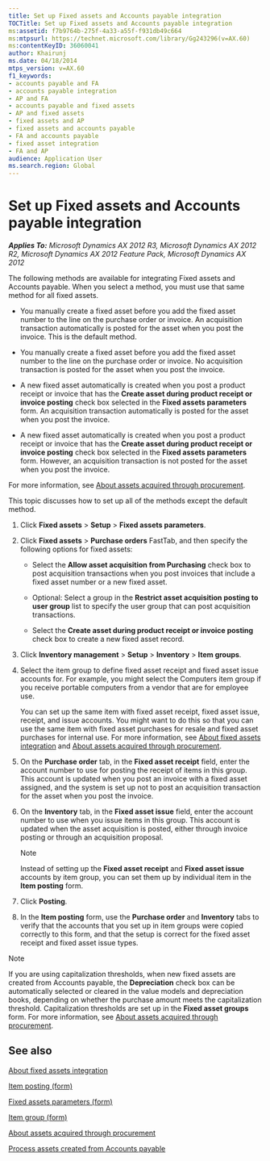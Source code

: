 ```yaml
---
title: Set up Fixed assets and Accounts payable integration
TOCTitle: Set up Fixed assets and Accounts payable integration
ms:assetid: f7b9764b-275f-4a33-a55f-f931db49c664
ms:mtpsurl: https://technet.microsoft.com/library/Gg243296(v=AX.60)
ms:contentKeyID: 36060041
author: Khairunj
ms.date: 04/18/2014
mtps_version: v=AX.60
f1_keywords:
- accounts payable and FA
- accounts payable integration
- AP and FA
- accounts payable and fixed assets
- AP and fixed assets
- fixed assets and AP
- fixed assets and accounts payable
- FA and accounts payable
- fixed asset integration
- FA and AP
audience: Application User
ms.search.region: Global
---
```


# Set up Fixed assets and Accounts payable integration 


_**Applies To:** Microsoft Dynamics AX 2012 R3, Microsoft Dynamics AX 2012 R2, Microsoft Dynamics AX 2012 Feature Pack, Microsoft Dynamics AX 2012_

The following methods are available for integrating Fixed assets and Accounts payable. When you select a method, you must use that same method for all fixed assets.

  - You manually create a fixed asset before you add the fixed asset number to the line on the purchase order or invoice. An acquisition transaction automatically is posted for the asset when you post the invoice. This is the default method.

  - You manually create a fixed asset before you add the fixed asset number to the line on the purchase order or invoice. No acquisition transaction is posted for the asset when you post the invoice.

  - A new fixed asset automatically is created when you post a product receipt or invoice that has the **Create asset during product receipt or invoice posting** check box selected in the **Fixed assets parameters** form. An acquisition transaction automatically is posted for the asset when you post the invoice.

  - A new fixed asset automatically is created when you post a product receipt or invoice that has the **Create asset during product receipt or invoice posting** check box selected in the **Fixed assets parameters** form. However, an acquisition transaction is not posted for the asset when you post the invoice.

For more information, see [About assets acquired through procurement](about-assets-acquired-through-procurement.md).

This topic discusses how to set up all of the methods except the default method.

1.  Click **Fixed assets** \> **Setup** \> **Fixed assets parameters**.

2.  Click **Fixed assets** \> **Purchase orders** FastTab, and then specify the following options for fixed assets:
    
      - Select the **Allow asset acquisition from Purchasing** check box to post acquisition transactions when you post invoices that include a fixed asset number or a new fixed asset.
    
      - Optional: Select a group in the **Restrict asset acquisition posting to user group** list to specify the user group that can post acquisition transactions.
    
      - Select the **Create asset during product receipt or invoice posting** check box to create a new fixed asset record.

3.  Click **Inventory management** \> **Setup** \> **Inventory** \> **Item groups**.

4.  Select the item group to define fixed asset receipt and fixed asset issue accounts for. For example, you might select the Computers item group if you receive portable computers from a vendor that are for employee use.
    
    You can set up the same item with fixed asset receipt, fixed asset issue, receipt, and issue accounts. You might want to do this so that you can use the same item with fixed asset purchases for resale and fixed asset purchases for internal use. For more information, see [About fixed assets integration](about-fixed-assets-integration.md) and [About assets acquired through procurement](about-assets-acquired-through-procurement.md).

5.  On the **Purchase order** tab, in the **Fixed asset receipt** field, enter the account number to use for posting the receipt of items in this group. This account is updated when you post an invoice with a fixed asset assigned, and the system is set up not to post an acquisition transaction for the asset when you post the invoice.

6.  On the **Inventory** tab, in the **Fixed asset issue** field, enter the account number to use when you issue items in this group. This account is updated when the asset acquisition is posted, either through invoice posting or through an acquisition proposal.
    

    > [!NOTE]
    > <P>Instead of setting up the <STRONG>Fixed asset receipt</STRONG> and <STRONG>Fixed asset issue</STRONG> accounts by item group, you can set them up by individual item in the <STRONG>Item posting</STRONG> form.</P>



7.  Click **Posting**.

8.  In the **Item posting** form, use the **Purchase order** and **Inventory** tabs to verify that the accounts that you set up in item groups were copied correctly to this form, and that the setup is correct for the fixed asset receipt and fixed asset issue types.


> [!NOTE]
> <P>If you are using capitalization thresholds, when new fixed assets are created from Accounts payable, the <STRONG>Depreciation</STRONG> check box can be automatically selected or cleared in the value models and depreciation books, depending on whether the purchase amount meets the capitalization threshold. Capitalization thresholds are set up in the <STRONG>Fixed asset groups</STRONG> form. For more information, see <A href="about-assets-acquired-through-procurement.md">About assets acquired through procurement</A>.</P>



## See also

[About fixed assets integration](about-fixed-assets-integration.md)

[Item posting (form)](https://technet.microsoft.com/library/aa589971\(v=ax.60\))

[Fixed assets parameters (form)](https://technet.microsoft.com/library/hh242490\(v=ax.60\))

[Item group (form)](https://technet.microsoft.com/library/aa575515\(v=ax.60\))

[About assets acquired through procurement](about-assets-acquired-through-procurement.md)

[Process assets created from Accounts payable](process-assets-created-from-accounts-payable.md)

  


